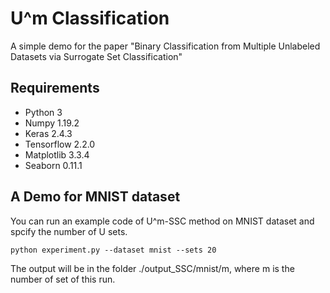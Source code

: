 # U^m Classification
A simple demo for the paper "Binary Classification from Multiple Unlabeled Datasets via Surrogate Set Classification"

## Requirements
+ Python 3
+ Numpy 1.19.2
+ Keras 2.4.3
+ Tensorflow 2.2.0
+ Matplotlib 3.3.4
+ Seaborn 0.11.1

## A Demo for MNIST dataset
You can run an example code of U^m-SSC method on MNIST dataset and spcify the number of U sets.

`python experiment.py --dataset mnist --sets 20`

The output will be in the folder ./output_SSC/mnist/m,
where m is the number of set of this run.
